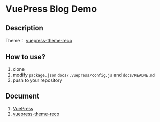 # VuePress Blog Demo

## Description

Theme： [vuepress-theme-reco](https://github.com/vuepress-reco/vuepress-theme-reco)

## How to use?
1. clone
2. modify `package.json` `docs/.vuepress/config.js` and `docs/README.md`
3. push to your repository

## Document
1. [VuePress](https://vuepress.vuejs.org/zh/guide/)
2. [vuepress-theme-reco](https://vuepress-theme-reco.recoluan.com/views/1.x/)
